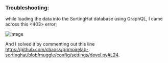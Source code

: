 
### Troubleshooting:

while loading the data into the SortingHat database using GraphQL, I came across this <403> error;

![image](https://user-images.githubusercontent.com/45284829/114392909-51362c00-9b91-11eb-9e4f-9c2d68fd3ab3.png)

And I solved it by commenting out this line https://github.com/chaoss/grimoirelab-sortinghat/blob/muggle/config/settings/devel.py#L24.
